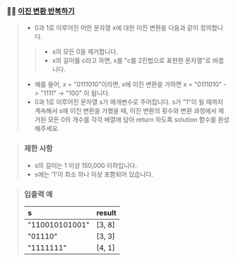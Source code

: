 ### 🧑‍💻 [이진 변환 반복하기](https://programmers.co.kr/learn/courses/30/lessons/70129)

> - 0과 1로 이루어진 어떤 문자열 x에 대한 이진 변환을 다음과 같이 정의합니다.
> > - x의 모든 0을 제거합니다.
> > - x의 길이를 c라고 하면, x를 "c를 2진법으로 표현한 문자열"로 바꿉니다.
> - 예를 들어, x = "0111010"이라면, x에 이진 변환을 가하면 x = "0111010" -> "1111" -> "100" 이 됩니다.
> - 0과 1로 이루어진 문자열 s가 매개변수로 주어집니다. s가 "1"이 될 때까지 계속해서 s에 이진 변환을 가했을 때, 이진 변환의 횟수와 변환 과정에서 제거된 모든 0의 개수를 각각 배열에 담아 return 하도록 solution 함수를 완성해주세요.

> ### 제한 사항
> 
> - s의 길이는 1 이상 150,000 이하입니다.
> - s에는 '1'이 최소 하나 이상 포함되어 있습니다.

> ### 입출력 예
> 
> |s|result|
> |:---|:---|
> |"110010101001"|[3, 8]|
> |"01110"|[3, 3]|
> |"1111111"|[4, 1]|